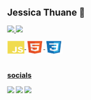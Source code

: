 ## Jessica Thuane 🪸
<div>
   <a href="https://github.com/jessthuane">
   <img height="180em" src="https://github-readme-stats.vercel.app/api?username=jessthuane&show_icons=true&theme=catppuccin_lattet&include_all_commits=true&count_private=true"/>
   <img height="180em" src="https://github-readme-stats.vercel.app/api/top-langs/?username=jessthuane&layout=compact&langs_count=6&theme=tokyonight"/>
</div>
    
<div style="display: inline_block"><br>
  <img align="center" alt="Js" height="30" width="40" src="https://raw.githubusercontent.com/devicons/devicon/master/icons/javascript/javascript-plain.svg">
  <img align="center" alt="HTML" height="30" width="40" src="https://raw.githubusercontent.com/devicons/devicon/master/icons/html5/html5-original.svg">
  <img align="center" alt="CSS" height="30" width="40" src="https://raw.githubusercontent.com/devicons/devicon/master/icons/css3/css3-original.svg">
</div>
 
<br>
 
### socials
 
<div> 
  <a href="https://instagram.com/_jexicon" target="_blank"><img src="https://img.shields.io/badge/-Instagram-%23E4405F?style=for-the-badge&logo=instagram&logoColor=white" target="_blank"></a>
  <a href = "mailto:jesscenteno999@gmail.com"><img src="https://img.shields.io/badge/-Gmail-%23333?style=for-the-badge&logo=gmail&logoColor=white" target="_blank"></a>
  <a href="https://www.linkedin.com" target="_blank"><img src="https://img.shields.io/badge/-LinkedIn-%230077B5?style=for-the-badge&logo=linkedin&logoColor=white" target="_blank"></a>
</div>

<!---
jessthuane/jessthuane is a ✨ special ✨ repository because its `README.md` (this file) appears on your GitHub profile.
You can click the Preview link to take a look at your changes.
--->
